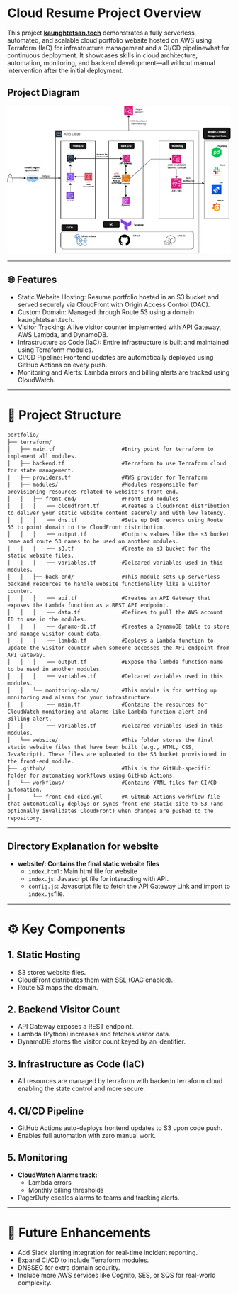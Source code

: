 # Cloud Resume Project Overview
This project [**kaunghtetsan.tech**](https://www.kaunghtetsan.tech) demonstrates a fully serverless, automated, and scalable cloud portfolio website hosted on AWS using Terraform (IaC) for infrastructure management and a CI/CD pipelinewhat for continuous deployment. It showcases skills in cloud architecture, automation, monitoring, and backend development—all without manual intervention after the initial deployment.

## Project Diagram
![Portfolio Architecture](https://github.com/KHS-cpu/portfolio/blob/main/portfolio%20site.jpg?raw=true)

---

## 🌐 Features
- Static Website Hosting: Resume portfolio hosted in an S3 bucket and served securely via CloudFront with Origin Access Control (OAC).
- Custom Domain: Managed through Route 53 using a domain kaunghtetsan.tech.
- Visitor Tracking: A live visitor counter implemented with API Gateway, AWS Lambda, and DynamoDB.
- Infrastructure as Code (IaC): Entire infrastructure is built and maintained using Terraform modules.
- CI/CD Pipeline: Frontend updates are automatically deployed using GitHub Actions on every push.
- Monitoring and Alerts: Lambda errors and billing alerts are tracked using CloudWatch.

---

# 📁 Project Structure
<pre><code>portfolio/
├── terraform/
│   ├── main.tf                     #Entry point for terraform to implement all modules.
│   ├── backend.tf                  #Terraform to use Terraform cloud for state management.
│   ├── providers.tf                #AWS provider for Terraform
│   ├── modules/                    #Modules responsible for provisioning resources related to website's front-end.
│   │   ├── front-end/              #Front-End modules
│   │   │   ├── cloudfront.tf       #Creates a CloudFront distribution to deliver your static website content securely and with low latency. 
│   │   │   ├── dns.tf              #Sets up DNS records using Route 53 to point domain to the CloudFront distribution.
│   │   │   ├── output.tf           #Outputs values like the s3 bucket name and route 53 names to be used on another modules.
│   │   │   ├── s3.tf               #Create an s3 bucket for the static website files.
│   │   │   └── variables.tf        #Delcared variables used in this modules.
│   │   ├── back-end/               #This module sets up serverless backend resources to handle website functionality like a visitor counter.
│   │   │   ├── api.tf              #Creates an API Gateway that exposes the Lambda function as a REST API endpoint.
│   │   │   ├── data.tf             #Defines to pull the AWS account ID to use in the modules.
│   │   │   ├── dynamo-db.tf        #Creates a DynamoDB table to store and manage visitor count data.
│   │   │   ├── lambda.tf           #Deploys a Lambda function to update the visitor counter when someone accesses the API endpoint from API Gateway.
│   │   │   ├── output.tf           #Expose the lambda function name to be used in another modules.
│   │   │   └── variables.tf        #Delcared variables used in this modules.
│   │   └── monitoring-alarm/       #This module is for setting up monitoring and alarms for your infrastructure.
│   │       ├── main.tf             #Contains the resources for CloudWatch monitoring and alarms like Lambda function alert and Billing alert.
│   │       └── variables.tf        #Delcared variables used in this modules.
│   └── website/                    #This folder stores the final static website files that have been built (e.g., HTML, CSS, JavaScript). These files are uploaded to the S3 bucket provisioned in the front-end module.
├── .github/                        #This is the GitHub-specific folder for automating workflows using GitHub Actions.
│   └── workflows/                  #Contains YAML files for CI/CD automation.
│       └── front-end-cicd.yml      #A GitHub Actions workflow file that automatically deploys or syncs front-end static site to S3 (and optionally invalidates CloudFront) when changes are pushed to the repository.</code></pre>

---

## Directory Explanation for website
- **website/: Contains the final static website files**
  - `index.html`: Main html file for website
  - `index.js`: Javascript file for interacting with API.
  - `config.js`: Javascript file to fetch the API Gateway Link and import to `index.js`file.

---

# ⚙️ Key Components
## 1. Static Hosting
- S3 stores website files.
- CloudFront distributes them with SSL (OAC enabled).
- Route 53 maps the domain.

## 2. Backend Visitor Count
- API Gateway exposes a REST endpoint.
- Lambda (Python) increases and fetches visitor data.
- DynamoDB stores the visitor count keyed by an identifier.

## 3. Infrastructure as Code (IaC)
- All resources are managed by terraform with backedn terraform cloud enabling the state control and more secure.

## 4. CI/CD Pipeline
- GitHub Actions auto-deploys frontend updates to S3 upon code push.
- Enables full automation with zero manual work.

## 5. Monitoring
- **CloudWatch Alarms track:**
  - Lambda errors
  - Monthly billing thresholds
- PagerDuty escales alarms to teams and tracking alerts.

---

# 🔮 Future Enhancements
- Add Slack alerting integration for real-time incident reporting.
- Expand CI/CD to include Terraform modules.
- DNSSEC for extra domain security.
- Include more AWS services like Cognito, SES, or SQS for real-world complexity.




